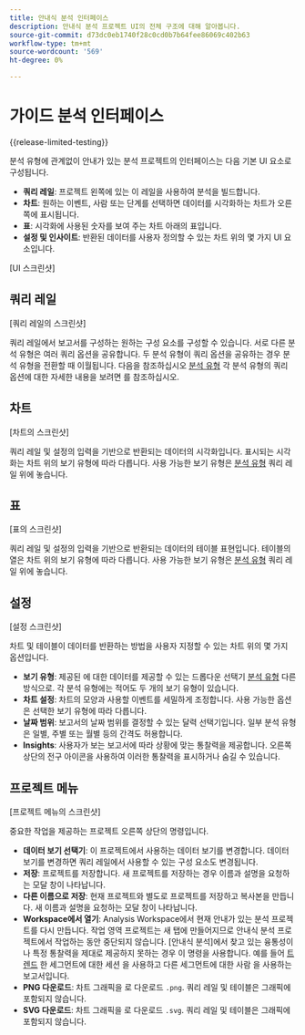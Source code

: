 ```yaml
---
title: 안내식 분석 인터페이스
description: 안내식 분석 프로젝트 UI의 전체 구조에 대해 알아봅니다.
source-git-commit: d73dc0eb1740f28c0cd0b7b64fee86069c402b63
workflow-type: tm+mt
source-wordcount: '569'
ht-degree: 0%

---
```


# 가이드 분석 인터페이스

{{release-limited-testing}}

분석 유형에 관계없이 안내가 있는 분석 프로젝트의 인터페이스는 다음 기본 UI 요소로 구성됩니다.

* **쿼리 레일**: 프로젝트 왼쪽에 있는 이 레일을 사용하여 분석을 빌드합니다.
* **차트**: 원하는 이벤트, 사람 또는 단계를 선택하면 데이터를 시각화하는 차트가 오른쪽에 표시됩니다.
* **표**: 시각화에 사용된 숫자를 보여 주는 차트 아래의 표입니다.
* **설정 및 인사이트**: 반환된 데이터를 사용자 정의할 수 있는 차트 위의 몇 가지 UI 요소입니다.

[UI 스크린샷]

## 쿼리 레일

[쿼리 레일의 스크린샷]

쿼리 레일에서 보고서를 구성하는 원하는 구성 요소를 구성할 수 있습니다. 서로 다른 분석 유형은 여러 쿼리 옵션을 공유합니다. 두 분석 유형이 쿼리 옵션을 공유하는 경우 분석 유형을 전환할 때 이월됩니다. 다음을 참조하십시오 [분석 유형](analysis-types/overview.md) 각 분석 유형의 쿼리 옵션에 대한 자세한 내용을 보려면 를 참조하십시오.

## 차트

[차트의 스크린샷]

쿼리 레일 및 설정의 입력을 기반으로 반환되는 데이터의 시각화입니다. 표시되는 시각화는 차트 위의 보기 유형에 따라 다릅니다. 사용 가능한 보기 유형은 [분석 유형](analysis-types/overview.md) 쿼리 레일 위에 놓습니다.

## 표

[표의 스크린샷]

쿼리 레일 및 설정의 입력을 기반으로 반환되는 데이터의 테이블 표현입니다. 테이블의 열은 차트 위의 보기 유형에 따라 다릅니다. 사용 가능한 보기 유형은 [분석 유형](analysis-types/overview.md) 쿼리 레일 위에 놓습니다.

## 설정

[설정 스크린샷]

차트 및 테이블이 데이터를 반환하는 방법을 사용자 지정할 수 있는 차트 위의 몇 가지 옵션입니다.

* **보기 유형**: 제공된 에 대한 데이터를 제공할 수 있는 드롭다운 선택기 [분석 유형](analysis-types/overview.md) 다른 방식으로. 각 분석 유형에는 적어도 두 개의 보기 유형이 있습니다.
* **차트 설정**: 차트의 모양과 사용할 이벤트를 세밀하게 조정합니다. 사용 가능한 옵션은 선택한 보기 유형에 따라 다릅니다.
* **날짜 범위**: 보고서의 날짜 범위를 결정할 수 있는 달력 선택기입니다. 일부 분석 유형은 일별, 주별 또는 월별 등의 간격도 허용합니다.
* **Insights**: 사용자가 보는 보고서에 따라 상황에 맞는 통찰력을 제공합니다. 오른쪽 상단의 전구 아이콘을 사용하여 이러한 통찰력을 표시하거나 숨길 수 있습니다.

## 프로젝트 메뉴

[프로젝트 메뉴의 스크린샷]

중요한 작업을 제공하는 프로젝트 오른쪽 상단의 명령입니다.

* **데이터 보기 선택기**: 이 프로젝트에서 사용하는 데이터 보기를 변경합니다. 데이터 보기를 변경하면 쿼리 레일에서 사용할 수 있는 구성 요소도 변경됩니다.
* **저장**: 프로젝트를 저장합니다. 새 프로젝트를 저장하는 경우 이름과 설명을 요청하는 모달 창이 나타납니다.
* **다른 이름으로 저장**: 현재 프로젝트와 별도로 프로젝트를 저장하고 복사본을 만듭니다. 새 이름과 설명을 요청하는 모달 창이 나타납니다.
* **Workspace에서 열기**: Analysis Workspace에서 현재 안내가 있는 분석 프로젝트를 다시 만듭니다. 작업 영역 프로젝트는 새 탭에 만들어지므로 안내식 분석 프로젝트에서 작업하는 동안 중단되지 않습니다. [안내식 분석]에서 찾고 있는 융통성이나 특정 통찰력을 제대로 제공하지 못하는 경우 이 명령을 사용합니다. 예를 들어 [트렌드](analysis-types/trends.md) 한 세그먼트에 대한 세션 을 사용하고 다른 세그먼트에 대한 사람 을 사용하는 보고서입니다.
* **PNG 다운로드**: 차트 그래픽을 로 다운로드 `.png`. 쿼리 레일 및 테이블은 그래픽에 포함되지 않습니다.
* **SVG 다운로드**: 차트 그래픽을 로 다운로드 `.svg`. 쿼리 레일 및 테이블은 그래픽에 포함되지 않습니다.
